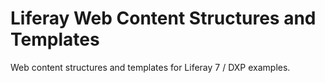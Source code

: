 # Liferay Web Content Structures and Templates
Web content structures and templates for Liferay 7 / DXP examples. 


